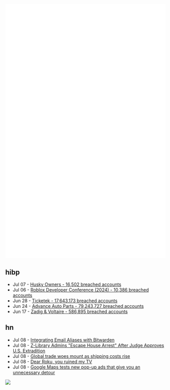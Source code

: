 ![Metrics](https://raw.githubusercontent.com/phixion/phixion/master/metrics.svg)

## hibp

<!--
for https://github.com/phixion/phixion/blob/main/.github/workflows/feeds.yml
-->
<!--START_SECTION:haveibeenpwnd-->
- Jul 07 - [Husky Owners - 16,502 breached accounts](https://haveibeenpwned.com/PwnedWebsites#HuskyOwners)
- Jul 06 - [Roblox Developer Conference (2024) - 10,386 breached accounts](https://haveibeenpwned.com/PwnedWebsites#RobloxDeveloperConference2024)
- Jun 28 - [Ticketek - 17,643,173 breached accounts](https://haveibeenpwned.com/PwnedWebsites#Ticketek)
- Jun 24 - [Advance Auto Parts - 79,243,727 breached accounts](https://haveibeenpwned.com/PwnedWebsites#AdvanceAutoParts)
- Jun 17 - [Zadig & Voltaire - 586,895 breached accounts](https://haveibeenpwned.com/PwnedWebsites#ZadigVoltaire)
<!--END_SECTION:haveibeenpwnd-->

## hn

<!--
for https://github.com/phixion/phixion/blob/main/.github/workflows/feeds.yml
-->
<!--START_SECTION:hn-->
- Jul 08 - [Integrating Email Aliases with Bitwarden](https://bitwarden.com/blog/how-to-use-the-bitwarden-forwarded-email-alias-generator/)
- Jul 08 - [Z-Library Admins "Escape House Arrest" After Judge Approves U.S. Extradition](https://torrentfreak.com/z-library-admins-escape-house-arrest-after-judge-approves-u-s-extradition-240708/)
- Jul 08 - [Global trade woes mount as shipping costs rise](https://www.dw.com/en/global-trade-woes-mount-as-shipping-costs-rise/a-69586965)
- Jul 08 - [Dear Roku, you ruined my TV](https://www.theverge.com/24188282/roku-tv-update-motion-smoothing-turn-off)
- Jul 08 - [Google Maps tests new pop-up ads that give you an unnecessary detour](https://www.androidauthority.com/google-maps-pop-up-ad-3458170/)
<!--END_SECTION:hn-->

<!--
for https://yhype.me
-->
![](https://hit.yhype.me/github/profile?user_id=13013670)
